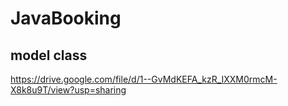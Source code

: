 # JavaBooking

## model class
https://drive.google.com/file/d/1--GvMdKEFA_kzR_IXXM0rmcM-X8k8u9T/view?usp=sharing




